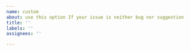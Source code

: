 ```yaml
---
name: custom
about: use this option If your issue is neither bug nor suggestion
title: ''
labels: ''
assignees: ''

---
```



